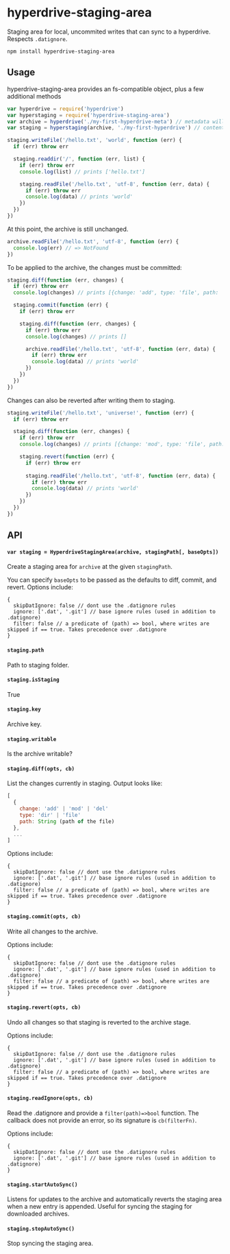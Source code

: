 # hyperdrive-staging-area

Staging area for local, uncommited writes that can sync to a hyperdrive. Respects `.datignore`.

```
npm install hyperdrive-staging-area
```

## Usage

hyperdrive-staging-area provides an fs-compatible object, plus a few additional methods

```js
var hyperdrive = require('hyperdrive')
var hyperstaging = require('hyperdrive-staging-area')
var archive = hyperdrive('./my-first-hyperdrive-meta') // metadata will be stored in this folder
var staging = hyperstaging(archive, './my-first-hyperdrive') // content will be stored in this folder

staging.writeFile('/hello.txt', 'world', function (err) {
  if (err) throw err

  staging.readdir('/', function (err, list) {
    if (err) throw err
    console.log(list) // prints ['hello.txt']

    staging.readFile('/hello.txt', 'utf-8', function (err, data) {
      if (err) throw err
      console.log(data) // prints 'world'
    })
  })
})
```

At this point, the archive is still unchanged.

```js
archive.readFile('/hello.txt', 'utf-8', function (err) {
  console.log(err) // => NotFound
})
```

To be applied to the archive, the changes must be committed:

```js
staging.diff(function (err, changes) {
  if (err) throw err
  console.log(changes) // prints [{change: 'add', type: 'file', path: '/hello.txt'}]

  staging.commit(function (err) {
    if (err) throw err

    staging.diff(function (err, changes) {
      if (err) throw err
      console.log(changes) // prints []

      archive.readFile('/hello.txt', 'utf-8', function (err, data) {
        if (err) throw err
        console.log(data) // prints 'world'
      })
    })
  })
})
```

Changes can also be reverted after writing them to staging.

```js
staging.writeFile('/hello.txt', 'universe!', function (err) {
  if (err) throw err

  staging.diff(function (err, changes) {
    if (err) throw err
    console.log(changes) // prints [{change: 'mod', type: 'file', path: '/hello.txt'}]

    staging.revert(function (err) {
      if (err) throw err
      
      staging.readFile('/hello.txt', 'utf-8', function (err, data) {
        if (err) throw err
        console.log(data) // prints 'world'
      })
    })
  })
})
```

## API

#### `var staging = HyperdriveStagingArea(archive, stagingPath[, baseOpts])`

Create a staging area for `archive` at the given `stagingPath`.

You can specify `baseOpts` to be passed as the defaults to diff, commit, and revert. Options include:

```
{
  skipDatIgnore: false // dont use the .datignore rules
  ignore: ['.dat', '.git'] // base ignore rules (used in addition to .datignore)
  filter: false // a predicate of (path) => bool, where writes are skipped if == true. Takes precedence over .datignore
}
```

#### `staging.path`

Path to staging folder.

#### `staging.isStaging`

True

#### `staging.key`

Archive key.

#### `staging.writable`

Is the archive writable?

#### `staging.diff(opts, cb)`

List the changes currently in staging. Output looks like:

```js
[
  {
    change: 'add' | 'mod' | 'del'
    type: 'dir' | 'file'
    path: String (path of the file)
  },
  ...
]
```

Options include:

```
{
  skipDatIgnore: false // dont use the .datignore rules
  ignore: ['.dat', '.git'] // base ignore rules (used in addition to .datignore)
  filter: false // a predicate of (path) => bool, where writes are skipped if == true. Takes precedence over .datignore
}
```

#### `staging.commit(opts, cb)`

Write all changes to the archive.

Options include:

```
{
  skipDatIgnore: false // dont use the .datignore rules
  ignore: ['.dat', '.git'] // base ignore rules (used in addition to .datignore)
  filter: false // a predicate of (path) => bool, where writes are skipped if == true. Takes precedence over .datignore
}
```

#### `staging.revert(opts, cb)`

Undo all changes so that staging is reverted to the archive stage.

Options include:

```
{
  skipDatIgnore: false // dont use the .datignore rules
  ignore: ['.dat', '.git'] // base ignore rules (used in addition to .datignore)
  filter: false // a predicate of (path) => bool, where writes are skipped if == true. Takes precedence over .datignore
}
```

#### `staging.readIgnore(opts, cb)`

Read the .datignore and provide a `filter(path)=>bool` function. The callback does not provide an error, so its signature is `cb(filterFn)`.

Options include:

```
{
  skipDatIgnore: false // dont use the .datignore rules
  ignore: ['.dat', '.git'] // base ignore rules (used in addition to .datignore)
}
```

#### `staging.startAutoSync()`

Listens for updates to the archive and automatically reverts the staging area when a new entry is appended. Useful for syncing the staging for downloaded archives.

#### `staging.stopAutoSync()`

Stop syncing the staging area.